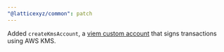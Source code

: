 ```yaml
---
"@latticexyz/common": patch
---
```


Added `createKmsAccount`, a [viem custom account](https://viem.sh/docs/accounts/custom#custom-account) that signs transactions using AWS KMS.
